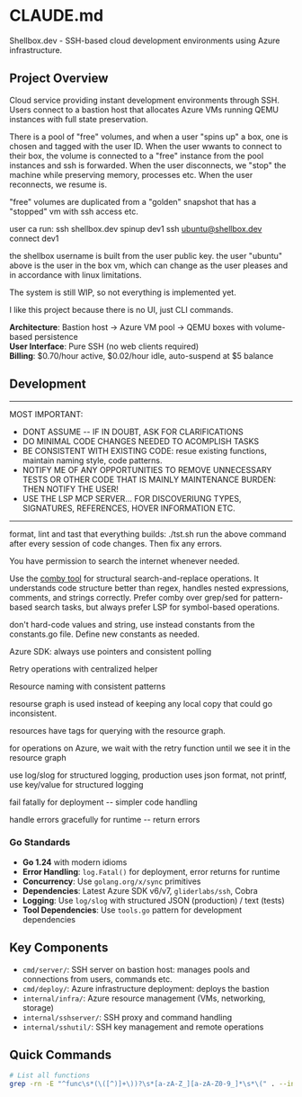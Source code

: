 # CLAUDE.md

Shellbox.dev - SSH-based cloud development environments using Azure infrastructure.

## Project Overview

Cloud service providing instant development environments through SSH. Users connect to a bastion host that allocates Azure VMs running QEMU instances with full state preservation.

There is a pool of "free" volumes, and when a user "spins up" a box, one is chosen and tagged with the user ID. When the user wwants to connect to their box, the volume is connected to a "free" instance from the pool instances and ssh is forwarded. When the user disconnects, we "stop" the machine while preserving memory, processes etc. When the user reconnects, we resume is.

"free" volumes are duplicated from a "golden" snapshot that has a "stopped" vm with ssh access etc. 

user ca run:
ssh shellbox.dev spinup dev1
ssh ubuntu@shellbox.dev connect dev1

the shellbox username is built from the user public key. the user "ubuntu" above is the user in the box vm, which can change as the user pleases and in accordance with linux limitations.

The system is still WIP, so not everything is implemented yet.

I like this project because there is no UI, just CLI commands.

**Architecture**: Bastion host → Azure VM pool → QEMU boxes with volume-based persistence  
**User Interface**: Pure SSH (no web clients required)  
**Billing**: $0.70/hour active, $0.02/hour idle, auto-suspend at $5 balance

## Development

---------------------------------
MOST IMPORTANT:
- DONT ASSUME -- IF IN DOUBT, ASK FOR CLARIFICATIONS
- DO MINIMAL CODE CHANGES NEEDED TO ACOMPLISH TASKS
- BE CONSISTENT WITH EXISTING CODE: resue existing functions, maintain naming style, code patterns.
- NOTIFY ME OF ANY OPPORTUNITIES TO REMOVE UNNECESSARY TESTS OR OTHER CODE THAT IS MAINLY MAINTENANCE BURDEN: THEN NOTIFY THE USER!
- USE THE LSP MCP SERVER... FOR DISCOVERIUNG TYPES, SIGNATURES, REFERENCES, HOVER INFORMATION ETC.
---------------------------------------

format, lint and tast that everything builds:
./tst.sh
run the above command after every session of code changes. Then fix any errors.

You have permission to search the internet whenever needed.

Use the [comby tool](https://comby.dev) for structural search-and-replace operations. It understands code structure better than regex, handles nested expressions, comments, and strings correctly. Prefer comby over grep/sed for pattern-based search tasks, but always prefer LSP for symbol-based operations.

don't hard-code values and string, use instead constants from the constants.go file. Define new constants as needed.

Azure SDK: always use pointers and consistent polling

Retry operations with centralized helper

Resource naming with consistent patterns

resourse graph is used instead of keeping any local copy that could go inconsistent.

resources have tags for querying with the resource graph.

for operations on Azure, we wait with the retry function until we see it in the resource graph

use log/slog for structured logging, production uses json format, not printf, use key/value for structured logging

fail fatally for deployment -- simpler code handling

handle errors gracefully for runtime -- return errors


### Go Standards
- **Go 1.24** with modern idioms
- **Error Handling**: `log.Fatal()` for deployment, error returns for runtime
- **Concurrency**: Use `golang.org/x/sync` primitives
- **Dependencies**: Latest Azure SDK v6/v7, `gliderlabs/ssh`, Cobra
- **Logging**: Use `log/slog` with structured JSON (production) / text (tests)
- **Tool Dependencies**: Use `tools.go` pattern for development dependencies

## Key Components

- `cmd/server/`: SSH server on bastion host: manages pools and connections from users, commands etc.
- `cmd/deploy/`: Azure infrastructure deployment: deploys the bastion   
- `internal/infra/`: Azure resource management (VMs, networking, storage)
- `internal/sshserver/`: SSH proxy and command handling
- `internal/sshutil/`: SSH key management and remote operations

## Quick Commands

```bash
# List all functions
grep -rn -E "^func\s*(\([^)]+\))?\s*[a-zA-Z_][a-zA-Z0-9_]*\s*\(" . --include="*.go" | grep -v
```
